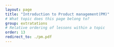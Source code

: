 ```yaml
---
layout: page
title: "Introduction to Product management(PM)"
# What topic does this page belong to?
group: extratations
# Relative ordering of lessons within a topic
order: 13
redirect_to: ./pm.pdf
---
```

